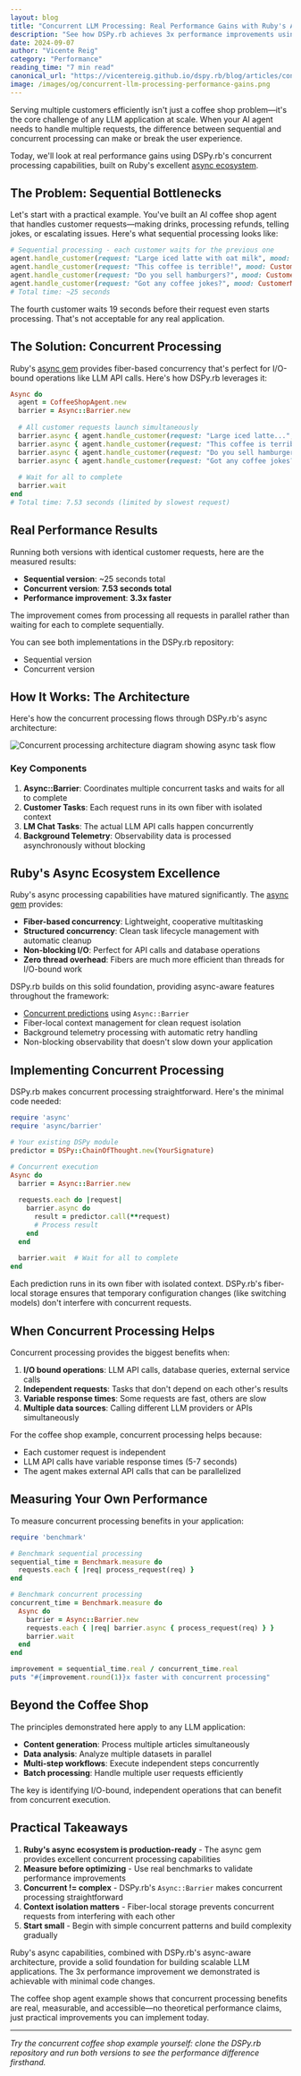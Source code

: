 ```yaml
---
layout: blog
title: "Concurrent LLM Processing: Real Performance Gains with Ruby's Async Ecosystem"
description: "See how DSPy.rb achieves 3x performance improvements using Ruby's excellent async capabilities. Real measurements from a practical coffee shop agent example."
date: 2024-09-07
author: "Vicente Reig"
category: "Performance"
reading_time: "7 min read"
canonical_url: "https://vicentereig.github.io/dspy.rb/blog/articles/concurrent-llm-processing-performance-gains/"
image: /images/og/concurrent-llm-processing-performance-gains.png
---
```


Serving multiple customers efficiently isn't just a coffee shop problem—it's the core challenge of any LLM application at scale. When your AI agent needs to handle multiple requests, the difference between sequential and concurrent processing can make or break the user experience.

Today, we'll look at real performance gains using DSPy.rb's concurrent processing capabilities, built on Ruby's excellent [async ecosystem](https://github.com/socketry/async).

## The Problem: Sequential Bottlenecks

Let's start with a practical example. You've built an AI coffee shop agent that handles customer requests—making drinks, processing refunds, telling jokes, or escalating issues. Here's what sequential processing looks like:

```ruby
# Sequential processing - each customer waits for the previous one
agent.handle_customer(request: "Large iced latte with oat milk", mood: CustomerMood::Happy)     # 5.4s
agent.handle_customer(request: "This coffee is terrible!", mood: CustomerMood::Upset)           # 7.5s  
agent.handle_customer(request: "Do you sell hamburgers?", mood: CustomerMood::Neutral)          # 6.0s
agent.handle_customer(request: "Got any coffee jokes?", mood: CustomerMood::Happy)              # 6.1s
# Total time: ~25 seconds
```

The fourth customer waits 19 seconds before their request even starts processing. That's not acceptable for any real application.

## The Solution: Concurrent Processing

Ruby's [async gem](https://github.com/socketry/async) provides fiber-based concurrency that's perfect for I/O-bound operations like LLM API calls. Here's how DSPy.rb leverages it:

```ruby
Async do
  agent = CoffeeShopAgent.new
  barrier = Async::Barrier.new
  
  # All customer requests launch simultaneously
  barrier.async { agent.handle_customer(request: "Large iced latte...", mood: CustomerMood::Happy) }
  barrier.async { agent.handle_customer(request: "This coffee is terrible!", mood: CustomerMood::Upset) }
  barrier.async { agent.handle_customer(request: "Do you sell hamburgers?", mood: CustomerMood::Neutral) }
  barrier.async { agent.handle_customer(request: "Got any coffee jokes?", mood: CustomerMood::Happy) }
  
  # Wait for all to complete
  barrier.wait
end
# Total time: 7.53 seconds (limited by slowest request)
```

## Real Performance Results

Running both versions with identical customer requests, here are the measured results:

- **Sequential version**: ~25 seconds total
- **Concurrent version**: **7.53 seconds total**
- **Performance improvement**: **3.3x faster**

The improvement comes from processing all requests in parallel rather than waiting for each to complete sequentially.

You can see both implementations in the DSPy.rb repository:
- Sequential version
- Concurrent version

## How It Works: The Architecture

Here's how the concurrent processing flows through DSPy.rb's async architecture:

![Concurrent processing architecture diagram showing async task flow](/dspy.rb/assets/images/concurrent-architecture-diagram.svg)

### Key Components

1. **Async::Barrier**: Coordinates multiple concurrent tasks and waits for all to complete
2. **Customer Tasks**: Each request runs in its own fiber with isolated context  
3. **LM Chat Tasks**: The actual LLM API calls happen concurrently
4. **Background Telemetry**: Observability data is processed asynchronously without blocking

## Ruby's Async Ecosystem Excellence

Ruby's async processing capabilities have matured significantly. The [async gem](https://github.com/socketry/async) provides:

- **Fiber-based concurrency**: Lightweight, cooperative multitasking
- **Structured concurrency**: Clean task lifecycle management with automatic cleanup
- **Non-blocking I/O**: Perfect for API calls and database operations  
- **Zero thread overhead**: Fibers are much more efficient than threads for I/O-bound work

DSPy.rb builds on this solid foundation, providing async-aware features throughout the framework:

- [Concurrent predictions](https://vicentereig.github.io/dspy.rb/core-concepts/predictors/#concurrent-predictions) using `Async::Barrier`
- Fiber-local context management for clean request isolation
- Background telemetry processing with automatic retry handling
- Non-blocking observability that doesn't slow down your application

## Implementing Concurrent Processing

DSPy.rb makes concurrent processing straightforward. Here's the minimal code needed:

```ruby
require 'async'
require 'async/barrier'

# Your existing DSPy module
predictor = DSPy::ChainOfThought.new(YourSignature)

# Concurrent execution
Async do
  barrier = Async::Barrier.new
  
  requests.each do |request|
    barrier.async do
      result = predictor.call(**request)
      # Process result
    end
  end
  
  barrier.wait  # Wait for all to complete
end
```

Each prediction runs in its own fiber with isolated context. DSPy.rb's fiber-local storage ensures that temporary configuration changes (like switching models) don't interfere with concurrent requests.

## When Concurrent Processing Helps

Concurrent processing provides the biggest benefits when:

1. **I/O bound operations**: LLM API calls, database queries, external service calls
2. **Independent requests**: Tasks that don't depend on each other's results
3. **Variable response times**: Some requests are fast, others are slow
4. **Multiple data sources**: Calling different LLM providers or APIs simultaneously

For the coffee shop example, concurrent processing helps because:
- Each customer request is independent
- LLM API calls have variable response times (5-7 seconds)
- The agent makes external API calls that can be parallelized

## Measuring Your Own Performance

To measure concurrent processing benefits in your application:

```ruby
require 'benchmark'

# Benchmark sequential processing
sequential_time = Benchmark.measure do
  requests.each { |req| process_request(req) }
end

# Benchmark concurrent processing  
concurrent_time = Benchmark.measure do
  Async do
    barrier = Async::Barrier.new
    requests.each { |req| barrier.async { process_request(req) } }
    barrier.wait
  end
end

improvement = sequential_time.real / concurrent_time.real
puts "#{improvement.round(1)}x faster with concurrent processing"
```

## Beyond the Coffee Shop

The principles demonstrated here apply to any LLM application:

- **Content generation**: Process multiple articles simultaneously
- **Data analysis**: Analyze multiple datasets in parallel
- **Multi-step workflows**: Execute independent steps concurrently
- **Batch processing**: Handle multiple user requests efficiently

The key is identifying I/O-bound, independent operations that can benefit from concurrent execution.

## Practical Takeaways

1. **Ruby's async ecosystem is production-ready** - The async gem provides excellent concurrent processing capabilities
2. **Measure before optimizing** - Use real benchmarks to validate performance improvements
3. **Concurrent != complex** - DSPy.rb's `Async::Barrier` makes concurrent processing straightforward
4. **Context isolation matters** - Fiber-local storage prevents concurrent requests from interfering with each other
5. **Start small** - Begin with simple concurrent patterns and build complexity gradually

Ruby's async capabilities, combined with DSPy.rb's async-aware architecture, provide a solid foundation for building scalable LLM applications. The 3x performance improvement we demonstrated is achievable with minimal code changes.

The coffee shop agent example shows that concurrent processing benefits are real, measurable, and accessible—no theoretical performance claims, just practical improvements you can implement today.

---

*Try the concurrent coffee shop example yourself: clone the DSPy.rb repository and run both versions to see the performance difference firsthand.*
